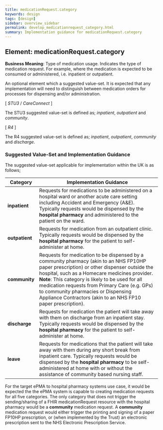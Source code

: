 ```yaml
---
title: medicationRequest.category
keywords: design
tags: [design]
sidebar: overview_sidebar
permalink: develop_medicationrequest_category.html
summary: Implementation guidance for medicationRequest.category
---
```


## Element: medicationRequest.category

**Business Meaning**: Type of medication usage. Indicates the type of medication request. For example, where the medication is expected to be consumed or administered, i.e. inpatient or outpatient.

An optional element which a suggested value-set. It is expected that any implementation will need to distinguish between medication orders for processes for dispensing and/or administration. 

[ *STU3* / *CareConnect* ]

The STU3 suggested value-set is defined as; *inpatient*, *outpatient* and *community*. 

[ *R4* ]

The R4 suggested value-set is defined as; *inpatient*, *outpatient*, *community* and *discharge*. 

### Suggested Value-Set and Implementation Guidance

The suggested value-set applicable for implementation within the UK is as follows;

| Category | Implementation Guidance |
| -- | -- |
| **inpatient** | Requests for medications to be administered on a hospital ward or another acute care setting including Accident and Emergency (A&E). Typically requests would be dispensed by the **hospital pharmacy** and administered to the patient on the ward. |
| **outpatient** | Requests for medication from an outpatient clinic. Typically requests would be dispensed by the **hospital pharmacy** for the patient to self-administer at home. |
| **community** | Requests for medication to be dispensed by a community pharmacy (akin to an NHS FP10HP paper prescription) or other dispenser outside the hospital, such as a Homecare medicines provider. **Note**: This category is likely to be used for all medication requests from Primary Care (e.g. GPs) to community pharmacies or Dispensing Appliance Contractors (akin to an NHS FP10 paper prescription). |
| **discharge** | Requests for medication the patient will take away with them on discharge from an inpatient stay. Typically requests would be dispensed by the **hospital pharmacy** for the patient to self-administer at home. |
| **leave** | Requests for medications that the patient will take away with them during any short break from inpatient care. Typically requests would be dispensed by the **hospital pharmacy** to be self-administered at home with or without the assistance of community based nursing staff. |

For the target ePMA to hospital pharmacy systems use case, it would be expected the the ePMA system is capable to creating medication requests for all five categories. The only category that does not trigger the sending/sharing of a FHIR medicationRequest resource with the hospital pharmacy would be a **community** medication request. A **community** medication request would either trigger the printing and signing of a paper FP10HP prescription, or (when implemented by the Trust) an electronic prescription sent to the NHS Electronic Prescription Service.
